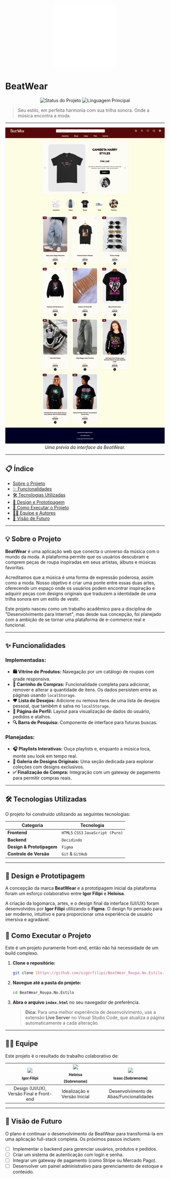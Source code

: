 <p align="center">
  <img src="Designe/TRANSPARENTE - Logomarca - Vertical (Fonte Branca).png" alt="Logomarca do Projeto" width="200"/>
</p>

# BeatWear

<p align="center">
  <img alt="Status do Projeto" src="https://img.shields.io/badge/Status-Em%20Desenvolvimento-yellow">
  <img alt="Linguagem Principal" src="https://img.shields.io/github/languages/top/https://github.com/oigorfilipi/BeatWear_Roupa.No.Estilo.git>
  <img alt="Licença" src="https://img.shields.io/badge/License-MIT-blue">
</p>

> Seu estilo, em perfeita harmonia com sua trilha sonora. Onde a música encontra a moda.

---

<p align="center">
  <img src="Docs/BeatWear - Principal.png" alt="Prévia do design do site" width="800"/>
  <br>
  <em>Uma prévia da interface da BeatWear.</em>
</p>

---

## 📋 Índice

- [Sobre o Projeto](#-sobre-o-projeto)
- [✨ Funcionalidades](#-funcionalidades)
- [🛠️ Tecnologias Utilizadas](#-tecnologias-utilizadas)
- [🎨 Design e Prototipagem](#-design-e-prototipagem)
- [🚀 Como Executar o Projeto](#-como-executar-o-projeto)
- [👨‍💻 Equipe e Autores](#-equipe-e-autores)
- [🔮 Visão de Futuro](#-visão-de-futuro)

---

## 💡 Sobre o Projeto

**BeatWear** é uma aplicação web que conecta o universo da música com o mundo da moda. A plataforma permite que os usuários descubram e comprem peças de roupa inspiradas em seus artistas, álbuns e músicas favoritas.

Acreditamos que a música é uma forma de expressão poderosa, assim como a moda. Nosso objetivo é criar uma ponte entre essas duas artes, oferecendo um espaço onde os usuários podem encontrar inspiração e adquirir peças com designs originais que traduzem a identidade de uma trilha sonora em um estilo de vestir.

Este projeto nasceu como um trabalho acadêmico para a disciplina de "Desenvolvimento para Internet", mas desde sua concepção, foi planejado com a ambição de se tornar uma plataforma de e-commerce real e funcional.

---

## ✨ Funcionalidades

### Implementadas:
- **🛍️ Vitrine de Produtos:** Navegação por um catálogo de roupas com grade responsiva.
- **🛒 Carrinho de Compras:** Funcionalidade completa para adicionar, remover e alterar a quantidade de itens. Os dados persistem entre as páginas usando `localStorage`.
- **❤️ Lista de Desejos:** Adicione ou remova itens de uma lista de desejos pessoal, que também é salva no `localStorage`.
- **👤 Página de Perfil:** Layout para visualização de dados do usuário, pedidos e atalhos.
- **🔍 Barra de Pesquisa:** Componente de interface para futuras buscas.

### Planejadas:
- **🎧 Playlists Interativas:** Ouça playlists e, enquanto a música toca, monte seu look em tempo real.
- **🎨 Galeria de Designs Originais:** Uma seção dedicada para explorar coleções com designs exclusivos.
- **✅ Finalização de Compra:** Integração com um gateway de pagamento para permitir compras reais.

---

## 🛠️ Tecnologias Utilizadas

O projeto foi construído utilizando as seguintes tecnologias:

| Categoria                     | Tecnologia                        |
|-------------------------------|-----------------------------------|
| **Frontend**                  | `HTML5` `CSS3` `JavaScript (Puro)`|
| **Backend**                   | `Decidindo`                       |
| **Design & Prototipagem**     | `Figma`                           |
| **Controle de Versão**        | `Git` & `GitHub`                  |

---

## 🎨 Design e Prototipagem

A concepção da marca **BeatWear** e a prototipagem inicial da plataforma foram um esforço colaborativo entre **Igor Filipi** e **Heloisa**.

A criação da logomarca, artes, e o design final da interface (UI/UX) foram desenvolvidos por **Igor Filipi** utilizando o **Figma**. O design foi pensado para ser moderno, intuitivo e para proporcionar uma experiência de usuário imersiva e agradável.

## 🚀 Como Executar o Projeto

Este é um projeto puramente front-end, então não há necessidade de um build complexo.

1.  **Clone o repositório:**
    ```bash
    git clone [https://github.com/oigorfilipi/BeatWear_Roupa.No.Estilo.git](https://github.com/oigorfilipi/BeatWear_Roupa.No.Estilo.git)
    ```

2.  **Navegue até a pasta do projeto:**
    ```bash
    cd BeatWear_Roupa.No.Estilo
    ```

3.  **Abra o arquivo `index.html`** no seu navegador de preferência.

    > **Dica:** Para uma melhor experiência de desenvolvimento, use a extensão **Live Server** no Visual Studio Code, que atualiza a página automaticamente a cada alteração.

---

## 👨‍💻 Equipe

Este projeto é o resultado do trabalho colaborativo de:

| [<img src="https://avatars.githubusercontent.com/u/144985226?v=4" width=115><br><sub>Igor Filipi</sub>](https://github.com/oigorfilipi) | [<img src="URL_DA_FOTO_DA_HELOISA" width=115><br><sub>Heloisa [Sobrenome]</sub>](https://github.com/USUARIO_DA_HELOISA) | [<img src="URL_DA_FOTO_DO_ISAAC" width=115><br><sub>Isaac [Sobrenome]</sub>](https://github.com/USUARIO_DO_ISAAC) |
| :---: |:---:| :---:|
| Design (UI/UX), Versão Final e Front-end | Idealização e Versão Inicial | Desenvolvimento de Abas/Funcionalidades |

---

## 🔮 Visão de Futuro

O plano é continuar o desenvolvimento da BeatWear para transformá-la em uma aplicação full-stack completa. Os próximos passos incluem:
- [ ] Implementar o backend para gerenciar usuários, produtos e pedidos.
- [ ] Criar um sistema de autenticação com login e senha.
- [ ] Integrar um gateway de pagamento (como Stripe ou Mercado Pago).
- [ ] Desenvolver um painel administrativo para gerenciamento de estoque e conteúdo.